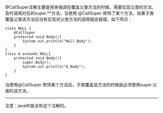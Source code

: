 
 @CallSuper注解主要是用来强调在覆盖父类方法的时候，需要实现父类的方法，及时调用对应的super.**方法，当使用 @CallSuper 修饰了某个方法，如果子类覆盖父类该方法后没有实现对父类方法的调用就会报错，如下所示：
 

```
class NULL {
    @CallSuper
    protected void Body(){
        System.out.println("Null_Body");
    }
}
class A extends NULL{
    protected void Body(){
        super.Body();
        System.out.println("A_Body");
    }
}
```

当使用@CallSuper 修饰某个方法后，子类覆盖该方法的时候就必须使用super.父类的该方法。


---
注意：java中是没有这个注解的。

 